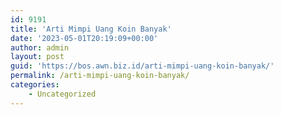 ```yaml
---
id: 9191
title: 'Arti Mimpi Uang Koin Banyak'
date: '2023-05-01T20:19:09+00:00'
author: admin
layout: post
guid: 'https://bos.awn.biz.id/arti-mimpi-uang-koin-banyak/'
permalink: /arti-mimpi-uang-koin-banyak/
categories:
    - Uncategorized
---
```


